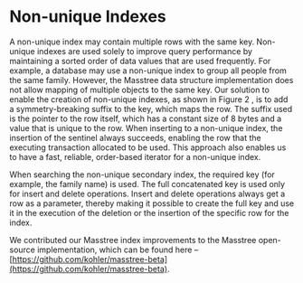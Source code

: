 # Non-unique Indexes<a name="EN-US_TOPIC_0257867439"></a>

A non-unique index may contain multiple rows with the same key. Non-unique indexes are used solely to improve query performance by maintaining a sorted order of data values that are used frequently. For example, a database may use a non-unique index to group all people from the same family. However, the Masstree data structure implementation does not allow mapping of multiple objects to the same key. Our solution to enable the creation of non-unique indexes, as shown in Figure 2 , is to add a symmetry-breaking suffix to the key, which maps the row. The suffix used is the pointer to the row itself, which has a constant size of 8 bytes and a value that is unique to the row. When inserting to a non-unique index, the insertion of the sentinel always succeeds, enabling the row that the executing transaction allocated to be used. This approach also enables us to have a fast, reliable, order-based iterator for a non-unique index.

When searching the non-unique secondary index, the required key \(for example, the family name\) is used. The full concatenated key is used only for insert and delete operations. Insert and delete operations always get a row as a parameter, thereby making it possible to create the full key and use it in the execution of the deletion or the insertion of the specific row for the index.

We contributed our Masstree index improvements to the Masstree open-source implementation, which can be found here –  [https://github.com/kohler/masstree-beta](https://github.com/kohler/masstree-beta).

